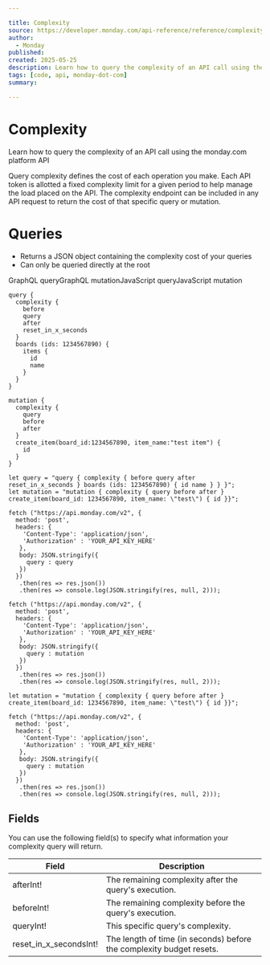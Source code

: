 ```yaml
---

title: Complexity
source: https://developer.monday.com/api-reference/reference/complexity
author:
  - Monday
published:
created: 2025-05-25
description: Learn how to query the complexity of an API call using the monday.com platform API
tags: [code, api, monday-dot-com]
summary:

---
```


# Complexity

Learn how to query the complexity of an API call using the monday.com platform API

Query complexity defines the cost of each operation you make. Each API token is allotted a fixed complexity limit for a given period to help manage the load placed on the API. The complexity endpoint can be included in any API request to return the cost of that specific query or mutation.

# Queries

- Returns a JSON object containing the complexity cost of your queries
- Can only be queried directly at the root

GraphQL queryGraphQL mutationJavaScript queryJavaScript mutation
```
query {
  complexity {
    before
    query
    after
    reset_in_x_seconds
  }
  boards (ids: 1234567890) {
    items {
      id
      name
    }
  }
}
```

```
mutation {
  complexity {
    query
    before
    after
  }
  create_item(board_id:1234567890, item_name:"test item") {
    id
  }
}
```

```
let query = "query { complexity { before query after reset_in_x_seconds } boards (ids: 1234567890) { id	name } } }";
let mutation = "mutation { complexity { query before after } create_item(board_id: 1234567890, item_name: \"test\") { id }}";

fetch ("https://api.monday.com/v2", {
  method: 'post',
  headers: {
    'Content-Type': 'application/json',
    'Authorization' : 'YOUR_API_KEY_HERE'
   },
   body: JSON.stringify({
     query : query
   })
  })
   .then(res => res.json())
   .then(res => console.log(JSON.stringify(res, null, 2)));

fetch ("https://api.monday.com/v2", {
  method: 'post',
  headers: {
    'Content-Type': 'application/json',
    'Authorization' : 'YOUR_API_KEY_HERE'
   },
   body: JSON.stringify({
     query : mutation
   })
  })
   .then(res => res.json())
   .then(res => console.log(JSON.stringify(res, null, 2)));
```

```
let mutation = "mutation { complexity { query before after } create_item(board_id: 1234567890, item_name: \"test\") { id }}";

fetch ("https://api.monday.com/v2", {
  method: 'post',
  headers: {
    'Content-Type': 'application/json',
    'Authorization' : 'YOUR_API_KEY_HERE'
   },
   body: JSON.stringify({
     query : mutation
   })
  })
   .then(res => res.json())
   .then(res => console.log(JSON.stringify(res, null, 2)));
```

## Fields

You can use the following field(s) to specify what information your complexity query will return.

Field | Description
--- | ---
afterInt! | The remaining complexity after the query's execution.
beforeInt! | The remaining complexity before the query's execution.
queryInt! | This specific query's complexity.
reset_in_x_secondsInt! | The length of time (in seconds) before the complexity budget resets.
